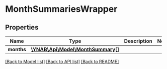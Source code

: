 # MonthSummariesWrapper

## Properties
Name | Type | Description | Notes
------------ | ------------- | ------------- | -------------
**months** | [**\YNAB\Api\Model\MonthSummary[]**](MonthSummary.md) |  | 

[[Back to Model list]](../README.md#documentation-for-models) [[Back to API list]](../README.md#documentation-for-api-endpoints) [[Back to README]](../README.md)


